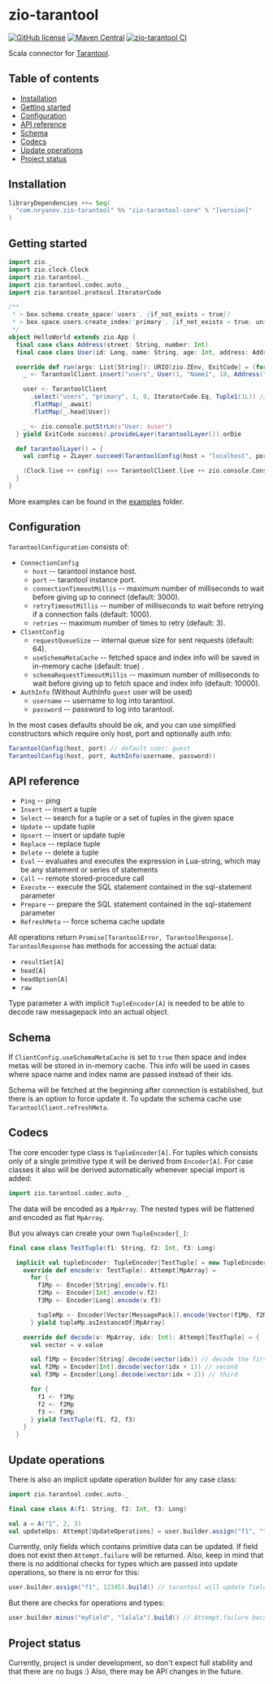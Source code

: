 # zio-tarantool
[![GitHub license](https://img.shields.io/github/license/nryanov/zio-tarantool)](https://github.com/nryanov/zio-tarantool/blob/master/LICENSE)
[![Maven Central](https://maven-badges.herokuapp.com/maven-central/com.nryanov.zio-tarantool/zio-tarantool-core_2.13/badge.svg)](https://maven-badges.herokuapp.com/maven-central/com.nryanov.zio-tarantool/zio-tarantool-core_2.13)
[![zio-tarantool CI](https://github.com/nryanov/zio-tarantool/actions/workflows/scala.yml/badge.svg?branch=master)](https://github.com/nryanov/zio-tarantool/actions/workflows/scala.yml)

Scala connector for [Tarantool](https://www.tarantool.io/).

## Table of contents
* [Installation](#installation)
* [Getting started](#getting-started)
* [Configuration](#configuration)
* [API reference](#api-reference)
* [Schema](#schema)
* [Codecs](#codecs)
* [Update operations](#update-operations)
* [Project status](#project-status)

## Installation
```sbt
libraryDependencies ++= Seq(
  "com.nryanov.zio-tarantool" %% "zio-tarantool-core" % "[version]" 
)
```

## Getting started
```scala
import zio._
import zio.clock.Clock
import zio.tarantool._
import zio.tarantool.codec.auto._
import zio.tarantool.protocol.IteratorCode

/**
 * > box.schema.create_space('users', {if_not_exists = true})
 * > box.space.users:create_index('primary', {if_not_exists = true, unique = true, parts = {1, 'number'} })
 */
object HelloWorld extends zio.App {
  final case class Address(street: String, number: Int)
  final case class User(id: Long, name: String, age: Int, address: Address)

  override def run(args: List[String]): URIO[zio.ZEnv, ExitCode] = (for {
    _ <- TarantoolClient.insert("users", User(1, "Name1", 10, Address("street1", 1)))

    user <- TarantoolClient
      .select("users", "primary", 1, 0, IteratorCode.Eq, Tuple1(1L)) // response is Promise[TarantoolError, TarantoolResponse]
      .flatMap(_.await)
      .flatMap(_.head[User])

    _ <- zio.console.putStrLn(s"User: $user")
  } yield ExitCode.success).provideLayer(tarantoolLayer()).orDie

  def tarantoolLayer() = {
    val config = ZLayer.succeed(TarantoolConfig(host = "localhost", port = 3301))

    (Clock.live ++ config) >>> TarantoolClient.live ++ zio.console.Console.live
  }
}
```

More examples can be found in the [examples](examples/) folder.

## Configuration
`TarantoolConfiguration` consists of:
- `ConnectionConfig`
    - `host` -- tarantool instance host.
    - `port` -- tarantool instance port.
    - `connectionTimeoutMillis` -- maximum number of milliseconds to wait before giving up to connect (default: 3000).
    - `retryTimeoutMillis` -- number of milliseconds to wait before retrying if a connection fails (default: 1000).
    - `retries` -- maximum number of times to retry (default: 3).
- `ClientConfig`
    - `requestQueueSize` -- internal queue size for sent requests (default: 64).
    - `useSchemaMetaCache` -- fetched space and index info will be saved in in-memory cache (default: true) .
    - `schemaRequestTimeoutMillis` -- maximum number of milliseconds to wait before giving up to fetch space and index info (default: 10000).
- `AuthInfo` (Without AuthInfo `guest` user will be used)
    - `username` -- username to log into tarantool.
    - `password` -- password to log into tarantool.

In the most cases defaults should be ok, and you can use simplified constructors which require only host, port and optionally auth info:
```scala
TarantoolConfig(host, port) // default user: guest
TarantoolConfig(host, port, AuthInfo(username, password))
```

## API reference
- `Ping` -- ping
- `Insert` -- insert a tuple
- `Select` -- search for a tuple or a set of tuples in the given space
- `Update` -- update tuple
- `Upsert` -- insert or update tuple
- `Replace` -- replace tuple
- `Delete` -- delete a tuple
- `Eval` -- evaluates and executes the expression in Lua-string, which may be any statement or series of statements
- `Call` -- remote stored-procedure call
- `Execute` -- execute the SQL statement contained in the sql-statement parameter
- `Prepare` -- prepare the SQL statement contained in the sql-statement parameter
- `RefreshMeta` -- force schema cache update

All operations return `Promise[TarantoolError, TarantoolResponse]`. `TarantoolResponse` has methods for accessing the actual data:
- `resultSet[A]`
- `head[A]`
- `headOption[A]`
- `raw`

Type parameter `A` with implicit `TupleEncoder[A]` is needed to be able to decode raw messagepack into an actual object.

## Schema
If `ClientConfig.useSchemaMetaCache` is set to `true` then space and index metas will be stored in in-memory cache.
This info will be used in cases where space name and index name are passed instead of their ids. 

Schema will be fetched at the beginning after connection is established, but there is an option to force update it.
To update the schema cache use `TarantoolClient.refreshMeta`.

## Codecs
The core encoder type class is `TupleEncoder[A]`. 
For tuples which consists only of a single primitive type it will be derived from `Encoder[A]`.
For case classes it also will be derived automatically whenever special import is added:
```scala
import zio.tarantool.codec.auto._
```

The data will be encoded as a `MpArray`. The nested types will be flattened and encoded as flat `MpArray`.

But you always can create your own `TupleEncoder[_]`:
```scala
final case class TestTuple(f1: String, f2: Int, f3: Long)

  implicit val tupleEncoder: TupleEncoder[TestTuple] = new TupleEncoder[TestTuple] {
    override def encode(v: TestTuple): Attempt[MpArray] =
      for {
        f1Mp <- Encoder[String].encode(v.f1)
        f2Mp <- Encoder[Int].encode(v.f2)
        f3Mp <- Encoder[Long].encode(v.f3)

        tupleMp <- Encoder[Vector[MessagePack]].encode(Vector(f1Mp, f2Mp, f3Mp))
      } yield tupleMp.asInstanceOf[MpArray]

    override def decode(v: MpArray, idx: Int): Attempt[TestTuple] = {
      val vector = v.value

      val f1Mp = Encoder[String].decode(vector(idx)) // decode the first field
      val f2Mp = Encoder[Int].decode(vector(idx + 1)) // second
      val f3Mp = Encoder[Long].decode(vector(idx + 2)) // third

      for {
        f1 <- f1Mp
        f2 <- f2Mp
        f3 <- f3Mp
      } yield TestTuple(f1, f2, f3)
    }
  }
``` 

## Update operations
There is also an implicit update operation builder for any case class:

```scala
import zio.tarantool.codec.auto._

final case class A(f1: String, f2: Int, f3: Long)

val a = A("1", 2, 3)
val updateOps: Attempt[UpdateOperations] = user.builder.assign("f1", "test").plus("f2", 5).build()
```

Currently, only fields which contains primitive data can be updated. If field does not exist then `Attempt.failure` will be returned.
Also, keep in mind that there is no additional checks for types which are passed into update operations, so there is no error for this:
```scala
user.builder.assign("f1", 12345).build() // tarantool will update field f1 and set value to 12345 
```
But there are checks for operations and types:
```scala
user.builder.minus("myField", "lalala").build() // Attempt.failure because string value cannot be used in numeric operations
```

## Project status
Currently, project is under development, so don't expect full stability and that there are no bugs :)
Also, there may be API changes in the future.   
